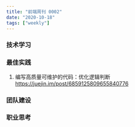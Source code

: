```yaml
---
title: "前端周刊 0002"
date: "2020-10-18"
tags: ["weekly"]
---
```


### 技术学习


### 最佳实践
1. 编写高质量可维护的代码：优化逻辑判断 https://juejin.im/post/6859125809655840776


### 团队建设


### 职业思考

